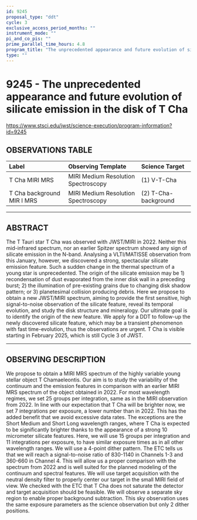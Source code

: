 ```yaml
---
id: 9245
proposal_type: "ddt"
cycle: 3
exclusive_access_period_months: ""
instrument_mode: ""
pi_and_co_pis: ""
prime_parallel_time_hours: 4.8
program_title: "The unprecedented appearance and future evolution of silicate emission in the disk of T Cha"
type: ""
---
```

# 9245 - The unprecedented appearance and future evolution of silicate emission in the disk of T Cha
https://www.stsci.edu/jwst/science-execution/program-information?id=9245
## OBSERVATIONS TABLE
| Label                      | Observing Template                | Science Target      |
| :------------------------- | :-------------------------------- | :------------------ |
| T Cha MIRI MRS             | MIRI Medium Resolution Spectroscopy | (1) V-T-Cha         |
| T Cha background MIR I MRS | MIRI Medium Resolution Spectroscopy | (2) T-Cha-background |

---

## ABSTRACT

The T Tauri star T Cha was observed with JWST/MIRI in 2022. Neither this mid-infrared spectrum, nor an earlier Spitzer spectrum showed any sign of silicate emission in the N-band. Analysing a VLTI/MATISSE observation from this January, however, we discovered a strong, spectacular silicate emission feature. Such a sudden change in the thermal spectrum of a young star is unprecedented. The origin of the silicate emission may be 1) recondensation of dust evaporated from the inner disk wall in a preceding burst; 2) the illumination of pre-existing grains due to changing disk shadow pattern; or 3) planetesimal collision producing debris. Here we propose to obtain a new JWST/MIRI spectrum, aiming to provide the first sensitive, high signal-to-noise observation of the silicate feature, reveal its temporal evolution, and study the disk structure and mineralogy. Our ultimate goal is to identify the origin of the new feature. We apply for a DDT to follow-up the newly discovered silicate feature, which may be a transient phenomenon with fast time-evolution, thus the observations are urgent. T Cha is visible starting in February 2025, which is still Cycle 3 of JWST.

---

## OBSERVING DESCRIPTION

We propose to obtain a MIRI MRS spectrum of the highly variable young stellar object T Chamaeleontis. Our aim is to study the variability of the continuum and the emission features in comparison with an earlier MIRI MRS spectrum of the object obtained in 2022. For most wavelength regimes, we set 25 groups per integration, same as in the MIRI observation from 2022. In line with our expectation that T Cha will be brighter now, we set 7 integrations per exposure, a lower number than in 2022. This has the added benefit that we avoid excessive data rates. The exceptions are the Short Medium and Short Long wavelength ranges, where T Cha is expected to be significantly brighter thanks to the appearance of a strong 10 micrometer silicate features. Here, we will use 15 groups per integration and 11 integrations per exposure, to have similar exposure times as in all other wavelength ranges. We will use a 4-point dither pattern. The ETC tells us that we will reach a signal-to-noise ratio of 830-1140 in Channels 1-3 and 360-660 in Channel 4. This will allow us a proper comparison with the spectrum from 2022 and is well suited for the planned modeling of the continuum and spectral features. We will use target acquisition with the neutral density filter to properly center our target in the small MIRI field of view. We checked with the ETC that T Cha does not saturate the detector and target acquisition should be feasible. We will observe a separate sky region to enable proper background subtraction. This sky observation uses the same exposure parameters as the science observation but only 2 dither positions.